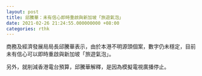 ```yaml
---
layout: post
title: 邱騰華：未有信心即時重啟與新加坡「旅遊氣泡」
date: 2021-02-26 21:24:55.000000000 +08:00
categories: rthk
---
```


商務及經濟發展局局長邱騰華表示，由於本港不明源頭個案，數字仍未穩定，目前未有信心可以即時重啟與新加坡「旅遊氣泡」。

另外，就削減香港電台預算，邱騰華解釋，是因為模擬電視廣播停止。
